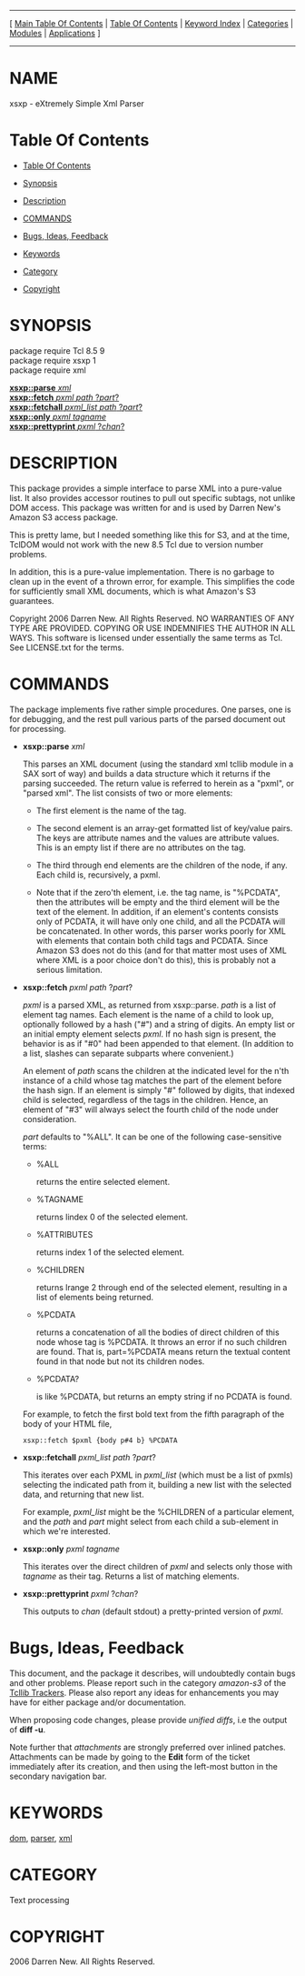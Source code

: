 
[//000000001]: # (xsxp \- Amazon S3 Web Service Utilities)
[//000000002]: # (Generated from file 'xsxp\.man' by tcllib/doctools with format 'markdown')
[//000000003]: # (2006 Darren New\. All Rights Reserved\.)
[//000000004]: # (xsxp\(n\) 1\.0 tcllib "Amazon S3 Web Service Utilities")

<hr> [ <a href="../../../../toc.md">Main Table Of Contents</a> &#124; <a
href="../../../toc.md">Table Of Contents</a> &#124; <a
href="../../../../index.md">Keyword Index</a> &#124; <a
href="../../../../toc0.md">Categories</a> &#124; <a
href="../../../../toc1.md">Modules</a> &#124; <a
href="../../../../toc2.md">Applications</a> ] <hr>

# NAME

xsxp \- eXtremely Simple Xml Parser

# <a name='toc'></a>Table Of Contents

  - [Table Of Contents](#toc)

  - [Synopsis](#synopsis)

  - [Description](#section1)

  - [COMMANDS](#section2)

  - [Bugs, Ideas, Feedback](#section3)

  - [Keywords](#keywords)

  - [Category](#category)

  - [Copyright](#copyright)

# <a name='synopsis'></a>SYNOPSIS

package require Tcl 8\.5 9  
package require xsxp 1  
package require xml  

[__xsxp::parse__ *xml*](#1)  
[__xsxp::fetch__ *pxml* *path* ?*part*?](#2)  
[__xsxp::fetchall__ *pxml\_list* *path* ?*part*?](#3)  
[__xsxp::only__ *pxml* *tagname*](#4)  
[__xsxp::prettyprint__ *pxml* ?*chan*?](#5)  

# <a name='description'></a>DESCRIPTION

This package provides a simple interface to parse XML into a pure\-value list\. It
also provides accessor routines to pull out specific subtags, not unlike DOM
access\. This package was written for and is used by Darren New's Amazon S3
access package\.

This is pretty lame, but I needed something like this for S3, and at the time,
TclDOM would not work with the new 8\.5 Tcl due to version number problems\.

In addition, this is a pure\-value implementation\. There is no garbage to clean
up in the event of a thrown error, for example\. This simplifies the code for
sufficiently small XML documents, which is what Amazon's S3 guarantees\.

Copyright 2006 Darren New\. All Rights Reserved\. NO WARRANTIES OF ANY TYPE ARE
PROVIDED\. COPYING OR USE INDEMNIFIES THE AUTHOR IN ALL WAYS\. This software is
licensed under essentially the same terms as Tcl\. See LICENSE\.txt for the terms\.

# <a name='section2'></a>COMMANDS

The package implements five rather simple procedures\. One parses, one is for
debugging, and the rest pull various parts of the parsed document out for
processing\.

  - <a name='1'></a>__xsxp::parse__ *xml*

    This parses an XML document \(using the standard xml tcllib module in a SAX
    sort of way\) and builds a data structure which it returns if the parsing
    succeeded\. The return value is referred to herein as a "pxml", or "parsed
    xml"\. The list consists of two or more elements:

      * The first element is the name of the tag\.

      * The second element is an array\-get formatted list of key/value pairs\.
        The keys are attribute names and the values are attribute values\. This
        is an empty list if there are no attributes on the tag\.

      * The third through end elements are the children of the node, if any\.
        Each child is, recursively, a pxml\.

      * Note that if the zero'th element, i\.e\. the tag name, is "%PCDATA", then
        the attributes will be empty and the third element will be the text of
        the element\. In addition, if an element's contents consists only of
        PCDATA, it will have only one child, and all the PCDATA will be
        concatenated\. In other words, this parser works poorly for XML with
        elements that contain both child tags and PCDATA\. Since Amazon S3 does
        not do this \(and for that matter most uses of XML where XML is a poor
        choice don't do this\), this is probably not a serious limitation\.

  - <a name='2'></a>__xsxp::fetch__ *pxml* *path* ?*part*?

    *pxml* is a parsed XML, as returned from xsxp::parse\. *path* is a list
    of element tag names\. Each element is the name of a child to look up,
    optionally followed by a hash \("\#"\) and a string of digits\. An empty list or
    an initial empty element selects *pxml*\. If no hash sign is present, the
    behavior is as if "\#0" had been appended to that element\. \(In addition to a
    list, slashes can separate subparts where convenient\.\)

    An element of *path* scans the children at the indicated level for the
    n'th instance of a child whose tag matches the part of the element before
    the hash sign\. If an element is simply "\#" followed by digits, that indexed
    child is selected, regardless of the tags in the children\. Hence, an element
    of "\#3" will always select the fourth child of the node under consideration\.

    *part* defaults to "%ALL"\. It can be one of the following case\-sensitive
    terms:

      * %ALL

        returns the entire selected element\.

      * %TAGNAME

        returns lindex 0 of the selected element\.

      * %ATTRIBUTES

        returns index 1 of the selected element\.

      * %CHILDREN

        returns lrange 2 through end of the selected element, resulting in a
        list of elements being returned\.

      * %PCDATA

        returns a concatenation of all the bodies of direct children of this
        node whose tag is %PCDATA\. It throws an error if no such children are
        found\. That is, part=%PCDATA means return the textual content found in
        that node but not its children nodes\.

      * %PCDATA?

        is like %PCDATA, but returns an empty string if no PCDATA is found\.

    For example, to fetch the first bold text from the fifth paragraph of the
    body of your HTML file,

        xsxp::fetch $pxml {body p#4 b} %PCDATA

  - <a name='3'></a>__xsxp::fetchall__ *pxml\_list* *path* ?*part*?

    This iterates over each PXML in *pxml\_list* \(which must be a list of
    pxmls\) selecting the indicated path from it, building a new list with the
    selected data, and returning that new list\.

    For example, *pxml\_list* might be the %CHILDREN of a particular element,
    and the *path* and *part* might select from each child a sub\-element in
    which we're interested\.

  - <a name='4'></a>__xsxp::only__ *pxml* *tagname*

    This iterates over the direct children of *pxml* and selects only those
    with *tagname* as their tag\. Returns a list of matching elements\.

  - <a name='5'></a>__xsxp::prettyprint__ *pxml* ?*chan*?

    This outputs to *chan* \(default stdout\) a pretty\-printed version of
    *pxml*\.

# <a name='section3'></a>Bugs, Ideas, Feedback

This document, and the package it describes, will undoubtedly contain bugs and
other problems\. Please report such in the category *amazon\-s3* of the [Tcllib
Trackers](http://core\.tcl\.tk/tcllib/reportlist)\. Please also report any ideas
for enhancements you may have for either package and/or documentation\.

When proposing code changes, please provide *unified diffs*, i\.e the output of
__diff \-u__\.

Note further that *attachments* are strongly preferred over inlined patches\.
Attachments can be made by going to the __Edit__ form of the ticket
immediately after its creation, and then using the left\-most button in the
secondary navigation bar\.

# <a name='keywords'></a>KEYWORDS

[dom](\.\./\.\./\.\./\.\./index\.md\#dom), [parser](\.\./\.\./\.\./\.\./index\.md\#parser),
[xml](\.\./\.\./\.\./\.\./index\.md\#xml)

# <a name='category'></a>CATEGORY

Text processing

# <a name='copyright'></a>COPYRIGHT

2006 Darren New\. All Rights Reserved\.
